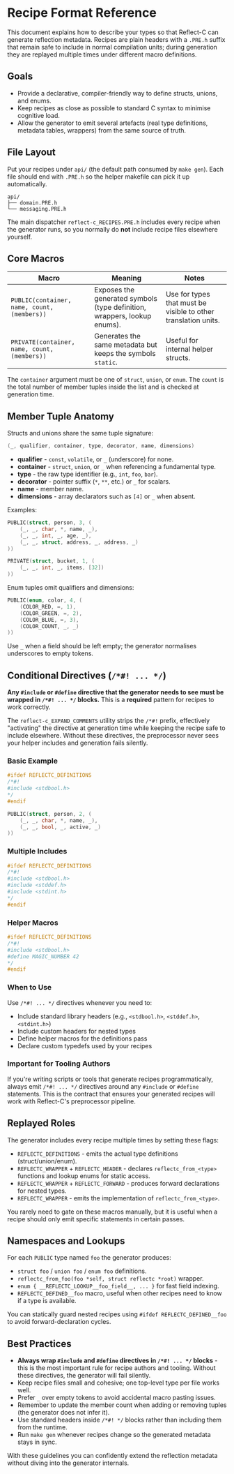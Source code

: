 # Recipe Format Reference

This document explains how to describe your types so that Reflect-C can generate reflection metadata. Recipes are plain headers with a `.PRE.h` suffix that remain safe to include in normal compilation units; during generation they are replayed multiple times under different macro definitions.

## Goals

- Provide a declarative, compiler-friendly way to define structs, unions, and enums.
- Keep recipes as close as possible to standard C syntax to minimise cognitive load.
- Allow the generator to emit several artefacts (real type definitions, metadata tables, wrappers) from the same source of truth.

## File Layout

Put your recipes under `api/` (the default path consumed by `make gen`). Each file should end with `.PRE.h` so the helper makefile can pick it up automatically.

```text
api/
├── domain.PRE.h
└── messaging.PRE.h
```

The main dispatcher `reflect-c_RECIPES.PRE.h` includes every recipe when the generator runs, so you normally do **not** include recipe files elsewhere yourself.

## Core Macros

| Macro | Meaning | Notes |
| --- | --- | --- |
| `PUBLIC(container, name, count, (members))` | Exposes the generated symbols (type definition, wrappers, lookup enums). | Use for types that must be visible to other translation units. |
| `PRIVATE(container, name, count, (members))` | Generates the same metadata but keeps the symbols `static`. | Useful for internal helper structs. |

The `container` argument must be one of `struct`, `union`, or `enum`. The `count` is the total number of member tuples inside the list and is checked at generation time.

## Member Tuple Anatomy

Structs and unions share the same tuple signature:

```c
(_, qualifier, container, type, decorator, name, dimensions)
```

- **qualifier** - `const`, `volatile`, or `_` (underscore) for none.
- **container** - `struct`, `union`, or `_` when referencing a fundamental type.
- **type** - the raw type identifier (e.g., `int`, `foo`, `bar`).
- **decorator** - pointer suffix (`*`, `**`, etc.) or `_` for scalars.
- **name** - member name.
- **dimensions** - array declarators such as `[4]` or `_` when absent.

Examples:

```c
PUBLIC(struct, person, 3, (
    (_, _, char, *, name, _),
    (_, _, int, _, age, _),
    (_, _, struct, address, _, address, _)
))

PRIVATE(struct, bucket, 1, (
    (_, _, int, _, items, [32])
))
```

Enum tuples omit qualifiers and dimensions:

```c
PUBLIC(enum, color, 4, (
    (COLOR_RED, =, 1),
    (COLOR_GREEN, =, 2),
    (COLOR_BLUE, =, 3),
    (COLOR_COUNT, _, _)
))
```

Use `_` when a field should be left empty; the generator normalises underscores to empty tokens.

## Conditional Directives (`/*#! ... */`)

**Any `#include` or `#define` directive that the generator needs to see must be wrapped in `/*#! ... */` blocks.** This is a **required** pattern for recipes to work correctly.

The `reflect-c_EXPAND_COMMENTS` utility strips the `/*#!` prefix, effectively "activating" the directive at generation time while keeping the recipe safe to include elsewhere. Without these directives, the preprocessor never sees your helper includes and generation fails silently.

### Basic Example

```c
#ifdef REFLECTC_DEFINITIONS
/*#!
#include <stdbool.h>
*/
#endif

PUBLIC(struct, person, 2, (
    (_, _, char, *, name, _),
    (_, _, bool, _, active, _)
))
```

### Multiple Includes

```c
#ifdef REFLECTC_DEFINITIONS
/*#!
#include <stdbool.h>
#include <stddef.h>
#include <stdint.h>
*/
#endif
```

### Helper Macros

```c
#ifdef REFLECTC_DEFINITIONS
/*#!
#include <stdbool.h>
#define MAGIC_NUMBER 42
*/
#endif
```

### When to Use

Use `/*#! ... */` directives whenever you need to:

- Include standard library headers (e.g., `<stdbool.h>`, `<stddef.h>`, `<stdint.h>`)
- Include custom headers for nested types
- Define helper macros for the definitions pass
- Declare custom typedefs used by your recipes

### Important for Tooling Authors

If you're writing scripts or tools that generate recipes programmatically, always emit `/*#! ... */` directives around any `#include` or `#define` statements. This is the contract that ensures your generated recipes will work with Reflect-C's preprocessor pipeline.

## Replayed Roles

The generator includes every recipe multiple times by setting these flags:

- `REFLECTC_DEFINITIONS` - emits the actual type definitions (struct/union/enum).
- `REFLECTC_WRAPPER` + `REFLECTC_HEADER` - declares `reflectc_from_<type>` functions and lookup enums for static access.
- `REFLECTC_WRAPPER` + `REFLECTC_FORWARD` - produces forward declarations for nested types.
- `REFLECTC_WRAPPER` - emits the implementation of `reflectc_from_<type>`.

You rarely need to gate on these macros manually, but it is useful when a recipe should only emit specific statements in certain passes.

## Namespaces and Lookups

For each `PUBLIC` type named `foo` the generator produces:

- `struct foo` / `union foo` / `enum foo` definitions.
- `reflectc_from_foo(foo *self, struct reflectc *root)` wrapper.
- `enum { __REFLECTC_LOOKUP__foo_field__, ... }` for fast field indexing.
- `REFLECTC_DEFINED__foo` macro, useful when other recipes need to know if a type is available.

You can statically guard nested recipes using `#ifdef REFLECTC_DEFINED__foo` to avoid forward-declaration cycles.

## Best Practices

- **Always wrap `#include` and `#define` directives in `/*#! ... */` blocks** - this is the most important rule for recipe authors and tooling. Without these directives, the generator will fail silently.
- Keep recipe files small and cohesive; one top-level type per file works well.
- Prefer `_` over empty tokens to avoid accidental macro pasting issues.
- Remember to update the member count when adding or removing tuples (the generator does not infer it).
- Use standard headers inside `/*#! */` blocks rather than including them from the runtime.
- Run `make gen` whenever recipes change so the generated metadata stays in sync.

With these guidelines you can confidently extend the reflection metadata without diving into the generator internals.
